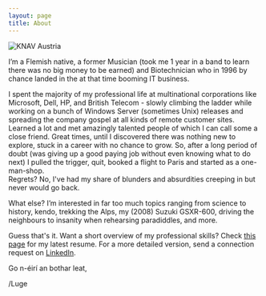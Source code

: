 ```yaml
---
layout: page
title: About
---
```


![KNAV Austria](/assets/C2ADV01.jpg)

I’m a Flemish native, a former Musician (took me 1 year in a band to learn there was no big money to be earned) and Biotechnician who in 1996 by chance landed in the at that time booming IT business.

I spent the majority of my professional life at multinational corporations like Microsoft, Dell, HP, and British Telecom - slowly climbing the ladder while working on a bunch of Windows Server (sometimes Unix) releases and spreading the company gospel at all kinds of remote customer sites. <br> Learned a lot and met amazingly talented people of which I can call some a close friend. Great times, until I discovered there was nothing new to explore, stuck in a career with no chance to grow. So, after a long period of doubt (was giving up a good paying job without even knowing what to do next) I pulled the trigger, quit, booked a flight to Paris and started as a one-man-shop. <br>Regrets? No, I've had my share of blunders and absurdities creeping in but never would go back.

What else? I’m interested in far too much topics ranging from science to history, kendo, trekking the Alps, my (2008) Suzuki GSXR-600, driving the neighbours to insanity when rehearsing paradiddles, and more.

Guess that's it. Want a short overview of my professional skills? Check [this page](https://github.com/lgeurts/Resume/blob/master/Moderncv%20Resume%20Luc%20Geurts%20%28US%29.pdf) for my latest resume. For a more detailed version, send a connection request on [LinkedIn](https://www.linkedin.com/in/lucgeurts).

Go n-éirí an bothar leat,

/Luge
